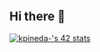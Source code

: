 ## Hi there 👋

[![kpineda-'s 42 stats](https://badge.mediaplus.ma/greenbinary/kpineda-?1337Badge=off)](https://github.com/oakoudad/badge42)
<!--
**karenlorenapineda/karenlorenapineda** is a ✨ _special_ ✨ repository because its `README.md` (this file) appears on your GitHub profile.

Here are some ideas to get you started:

- 🔭 I’m currently working on ...
- 🌱 I’m currently learning ...
- 👯 I’m looking to collaborate on ...
- 🤔 I’m looking for help with ...
- 💬 Ask me about ...
- 📫 How to reach me: ...
- 😄 Pronouns: ...
- ⚡ Fun fact: ...
-->
